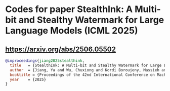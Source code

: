 # Codes for paper StealthInk: A Multi-bit and Stealthy Watermark for Large Language Models (ICML 2025)

## https://arxiv.org/abs/2506.05502

```bibtex
@inproceedings{jiang2025stealthink,
  title   = {StealthInk: A Multi-bit and Stealthy Watermark for Large Language Models},
  author  = {Jiang, Ya and Wu, Chuxiong and Kordi Boroujeny, Massieh and Mark, Brian and Zeng, Kai},
  booktitle = {Proceedings of the 42nd International Conference on Machine Learning},
  year    = {2025}
}
